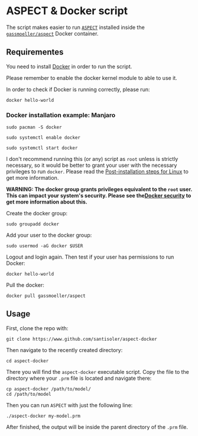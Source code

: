 # ASPECT & Docker script

The script makes easier to run [`ASPECT`](https://aspect.geodynamics.org/) installed
inside the [`gassmoeller/aspect`](https://github.com/gassmoeller/aspect) Docker
container.


## Requirementes

You need to install [Docker](https://www.docker.com/) in order to run the script.

Please remember to enable the docker kernel module to able to use it.

In order to check if Docker is running correctly, please run:

    docker hello-world


### Docker installation example: Manjaro

    sudo pacman -S docker
    
    sudo systemctl enable docker
    
    sudo systemctl start docker
    


I don't recommend running this (or any) script as `root` unless is strictly necessary, so it would be better
to grant your user with the necessary privileges to run `docker`. Please read the [Post-installation steps for Linux](https://docs.docker.com/install/linux/linux-postinstall/) to get more information.

**WARNING: The docker group grants privileges equivalent to the `root` user. This can
impact your system's security. Please see the[Docker security](https://docs.docker.com/engine/security/security/#docker-daemon-attack-surface) to get more information
about this.**

Create the docker group:

    sudo groupadd docker

Add your user to the docker group:

    sudo usermod -aG docker $USER

Logout and login again. Then test if your user has permissions to run Docker:

    docker hello-world
 

Pull the docker:

    docker pull gassmoeller/aspect


## Usage

First, clone the repo with:

    git clone https://www.github.com/santisoler/aspect-docker

Then navigate to the recently created directory:

    cd aspect-docker

There you will find the `aspect-docker` executable script.
Copy the file to the directory where your `.prm` file is located and navigate there:

    cp aspect-docker /path/to/model/
    cd /path/to/model

Then you can run `ASPECT` with just the following line:

    ./aspect-docker my-model.prm

After finished, the output will be inside the parent directory of the `.prm` file.
